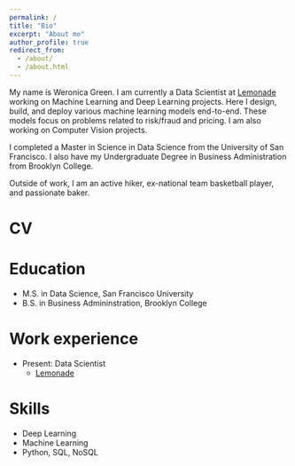 ```yaml
---
permalink: /
title: "Bio"
excerpt: "About me"
author_profile: true
redirect_from: 
  - /about/
  - /about.html
---
```



My name is Weronica Green. I am currently a Data Scientist at [Lemonade](https://www.lemonade.com/) working on Machine Learning and Deep Learning projects. Here I design, build, and deploy various machine learning models end-to-end. These models focus on problems related to risk/fraud and pricing. I am also working on Computer Vision projects.  

I completed a Master in Science in Data Science from the University of San Francisco. I also have my Undergraduate Degree in Business Administration from Brooklyn College.

Outside of work, I am an active hiker, ex-national team basketball player, and passionate baker. 
  

CV
======

Education
======
* M.S. in Data Science, San Francisco University
* B.S. in Business Admininstration, Brooklyn College

Work experience
======
* Present: Data Scientist
  * [Lemonade](https://www.lemonade.com/)
  
Skills
======
* Deep Learning
* Machine Learning
* Python, SQL, NoSQL
